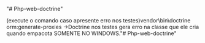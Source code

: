 "# Php-web-doctrine"

(execute o comando caso apresente erro nos testes)vendor\bin\doctrine orm:generate-proxies
->Doctrine nos testes gera erro na classe que ele cria quando empacota SOMENTE NO WINDOWS."# Php-web-doctrine" 
